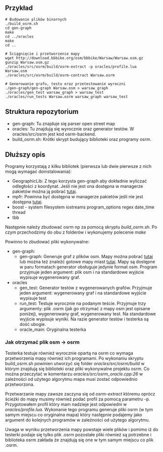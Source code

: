 ## Przykład

```
# Budowanie plików binarnych
./build_osrm.sh
cd gen-graph
make
cd ../oracles
make
cd ..

# Ściągnięcie i przetworzenie mapy
wget http://download.bbbike.org/osm/bbbike/Warsaw/Warsaw.osm.gz
gunzip Warsaw.osm.gz
./oracles/src/osrm/build/osrm-extract -p oracles/profile.lua Warsaw.osm
./oracles/src/osrm/build/osrm-contract Warsaw.osrm

# Generowanie grafu, testu oraz przetestowanie wyroczni
./gen-graph/gen-graph Warsaw.osm > warsaw_graph
./oracles/gen_test warsaw_graph > warsaw_test
./oracles/run_tests Warsaw.osrm warsaw_graph warsaw_test
```

## Struktura repozytorium

* gen-graph: Tu znajduje się parser open street map 
* oracles: Tu znajdują się wyrocznie oraz generator testów. W oracles/src/osrm jest kod osrm-backend.
* build_osrm.sh: Krótki skrypt budujący biblioteki oraz programy osrm.


## Dłuższy opis

Programy korzystają z kilku bibliotek (pierwsza lub dwie pierwsze z nich mogą wymagać doinstalowania):
* GeographicLib: Z tego korzysta gen-graph aby dokładnie wyliczać odległości z koordynat. Jeśli nie jest ona dostępna w
managerze pakietów można ją pobrać [tutaj](https://geographiclib.sourceforge.io/).
* mpfr: Powinna być dostępna w managerze pakietów jeśli nie jest dostępna [tutaj](http://www.mpfr.org/).
* boost - system filesystem iostreams program_options regex date_time thread
* tbb

Następnie należy zbudować osrm np za pomocą skryptu *build_osrm.sh*.
Po czym przechodzimy do obu z folderów i wykonujemy polecenie *make*

Powinno to zbudować pliki wykonywalne:
* gen-graph:
  * gen-graph: Generuje graf z plików osm. Mapy można pobrać [tutaj](https://www.openstreetmap.org/export)
lub można też znaleźć gotowe mapy miast [tutaj](http://download.bbbike.org/osm/bbbike/). Mapy są dostępne w paru
formatach generator obsługuje jedynie format osm. Program przyjmuje jeden argument: plik osm i na standardowe
wyjście wypisuje wygenerowany graf. 
* oracles
  * gen_test: Generator testów z wygenerowanych grafów. Przyjmuje jeden argument: wygenerowany graf i na standardowe wyjście
wypisuje test
  * run_test: Testuje wyrocznie na podanym teście. Przyjmuje trzy argumenty: plik .osrm
(jak go otrzymać z mapy osm jest opisane poniżej),  wygenerowany graf, wygenerowany test. Na standardowe wyjście wypisuje
wyniki. Na razie generator testów i testerka są dość ubogie.
  * oracle_main: Oryginalna testerka

### Jak otrzymać plik osm -> osrm

Testerka testuje również wyrocznie opartą na osrm co wymaga przetworzenia mapy również ich programami. Po wykonaniu skryptu
build_osrm.sh powinien utworzyć się folder *oracles/src/osrm/build*  w którym znajdują się biblioteki oraz pliki
wykonywalne projektu osrm. Co można przeczytać w komentarzu *oracles/src/osrm_oracle.cpp:26* w zależności od
użytego algorytmu mapa musi zostać odpowiednio przetworzona.

Przetwarzanie mapy zawsze zaczyna się od *osrm-extract* któremu oprócz ścieżki do mapy musimy również podać profil za pomocą
parametru -p. Przygotowałem profil który mam nadzieje jest odpowiedni w *oracles/profile.lua*. Wykonanie tego programu
generuje pliki osrm (w tym samym miejscu co oryginalna mapa) który następnie podajemy jako argument do kolejnych
programów w zależności od użytego algorytmu.

Uwaga w wyniku przetworzenia mapy powstaje wiele plików i pomimo iż do testerki podaje się tylko plik .osrm pozostałe
pliki również są potrzebne i biblioteka osrm zakłada że znajdują się one w tym samym miejscu co plik .osrm.
